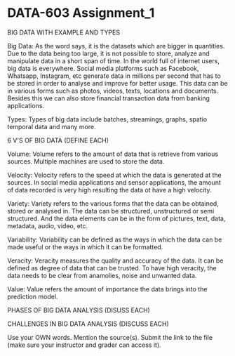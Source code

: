 # DATA-603 Assignment_1


BIG DATA WITH EXAMPLE AND TYPES

Big Data: As the word says, it is the datasets which are bigger in quantities. Due to the data being too large, it is not possible to store, analyze and manipulate data in a short span of time. In the world full of internet users, big data is everywhere. Social media platforms such as Facebook, Whatsapp, Instagram, etc generate data in millions per second that has to be stored in order to analyse and improve for better usage. This data can be in various forms such as photos, videos, texts, locations and documents. Besides this we can also store financial transaction data from banking applications.

Types: Types of big data include batches, streamings, graphs, spatio temporal data and many more.


6 V'S OF BIG DATA (DEFINE EACH)

Volume: Volume refers to the amount of data that is retrieve from various sources. Multiple machines are used to store the data.

Velocity: Velocity refers to the speed at which the data is generated at the sources. In social media applications and sensor applications, the amount of data recorded is very high resulting the data ot have a high velocity.

Variety: Variety refers to the various forms that the data can be obtained, stored or analysed in. The data can be structured, unstructured or semi structured. And the data elements can be in the form of pictures, text, data, metadata, audio, video, etc.

Variability: Variability can be defined as the ways in which the data can be made useful or the ways in which it can be formatted.

Veracity: Veracity measures the quality and accuracy of the data. It can be defined as degree of data that can be trusted. To have high veracity, the data needs to be clear from anamolies, noise and unwanted data.

Value: Value refers the amount of importance the data brings into the prediction model.


PHASES OF BIG DATA ANALYSIS (DISUSS EACH)


CHALLENGES IN BIG DATA ANALYSIS (DISCUSS EACH)


Use your OWN words. Mention the source(s).
Submit the link to the file (make sure your instructor and grader can access it).
